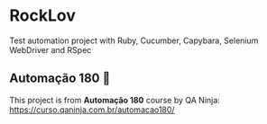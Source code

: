 # RockLov
Test automation project with Ruby, Cucumber, Capybara, Selenium WebDriver and RSpec 

## Automação 180 :rocket:

This project is from <b>Automação 180</b> course by QA Ninja: https://curso.qaninja.com.br/automacao180/

